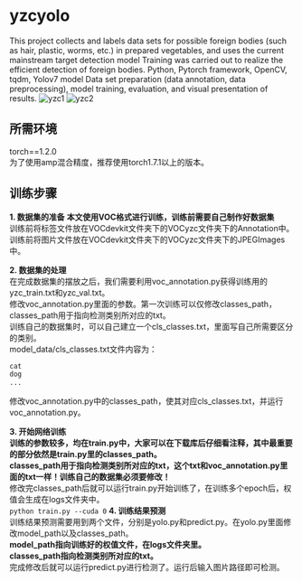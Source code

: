 # yzcyolo
This project collects and labels data sets for possible foreign bodies (such as hair, plastic, worms, etc.) in prepared vegetables, and uses the current mainstream target detection model
Training was carried out to realize the efficient detection of foreign bodies.
Python, Pytorch framework, OpenCV, tqdm, Yolov7 model
Data set preparation (data annotation, data preprocessing), model training, evaluation, and visual presentation of results.
![yzc1](https://github.com/user-attachments/assets/66b8edfe-3404-4cf1-a84c-c5f22c82a9ee)
![yzc2](https://github.com/user-attachments/assets/d1970fc7-df30-4bd3-88dd-adb1f600556d)

## 所需环境
torch==1.2.0    
为了使用amp混合精度，推荐使用torch1.7.1以上的版本。
## 训练步骤
**1. 数据集的准备** 
**本文使用VOC格式进行训练，训练前需要自己制作好数据集**    
训练前将标签文件放在VOCdevkit文件夹下的VOCyzc文件夹下的Annotation中。   
训练前将图片文件放在VOCdevkit文件夹下的VOCyzc文件夹下的JPEGImages中。   

**2. 数据集的处理**  
在完成数据集的摆放之后，我们需要利用voc_annotation.py获得训练用的yzc_train.txt和yzc_val.txt。   
修改voc_annotation.py里面的参数。第一次训练可以仅修改classes_path，classes_path用于指向检测类别所对应的txt。   
训练自己的数据集时，可以自己建立一个cls_classes.txt，里面写自己所需要区分的类别。   
model_data/cls_classes.txt文件内容为：      
```python
cat
dog
...
```
修改voc_annotation.py中的classes_path，使其对应cls_classes.txt，并运行voc_annotation.py。  

**3. 开始网络训练**  
**训练的参数较多，均在train.py中，大家可以在下载库后仔细看注释，其中最重要的部分依然是train.py里的classes_path。**  
**classes_path用于指向检测类别所对应的txt，这个txt和voc_annotation.py里面的txt一样！训练自己的数据集必须要修改！**  
修改完classes_path后就可以运行train.py开始训练了，在训练多个epoch后，权值会生成在logs文件夹中。  
```python train.py --cuda 0```
**4. 训练结果预测**  
训练结果预测需要用到两个文件，分别是yolo.py和predict.py。在yolo.py里面修改model_path以及classes_path。  
**model_path指向训练好的权值文件，在logs文件夹里。  
classes_path指向检测类别所对应的txt。**  
完成修改后就可以运行predict.py进行检测了。运行后输入图片路径即可检测。  

